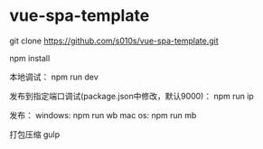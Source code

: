 # vue-spa-template

git clone https://github.com/s010s/vue-spa-template.git

npm install

本地调试：
npm run dev

发布到指定端口调试(package.json中修改，默认9000)：
npm run ip

发布：
windows:
npm run wb
mac os:
npm run mb

打包压缩
gulp